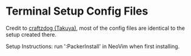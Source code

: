 # Terminal Setup Config Files

Credit to [craftzdog (Takuya)](https://github.com/craftzdog/dotfiles-public), most of the config files are identical to the setup created there.

Setup Instructions:
run ':PackerInstall' in NeoVim when first installing.

